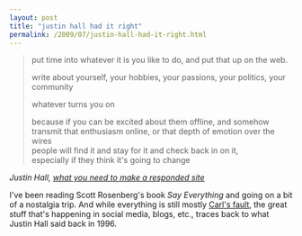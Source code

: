```yaml
---
layout: post
title: "justin hall had it right"
permalink: /2009/07/justin-hall-had-it-right.html
---
```


> put time into whatever it is you like to do, and put that up on the web.
> 
> write about yourself, your hobbies, your passions, your politics, your community
> 
> whatever turns you on
> 
> because if you can be excited about them offline, and somehow transmit that enthusiasm online, or that depth of emotion over the wires  
> people will find it and stay for it and check back in on it,  
> especially if they think it's going to change

_Justin Hall,_ [_what you need to make a responded site_](http://www.links.net/webpub/webergy.html)

I've been reading Scott Rosenberg's book _Say Everything_ and going on a bit of a nostalgia trip. And while everything is still mostly [Carl's fault](http://www.carlsteadman.com), the great stuff that's happening in social media, blogs, etc., traces back to what Justin Hall said back in 1996.